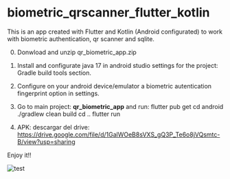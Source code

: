 # biometric_qrscanner_flutter_kotlin
This is an app created with Flutter and Kotlin (Android configurated) to work with biometric authentication, qr scanner and sqlite.

0. Donwload and unzip qr_biometric_app.zip

1. Install and configurate java 17 in android studio settings for the project: Gradle build tools section.
 
2. Configure on your android device/emulator a biometric autentication fingerprint option in settings.

3. Go to main project: **qr_biometric_app** and run:
flutter pub get
cd android
./gradlew clean build
cd ..
flutter run

4. APK: descargar del drive: https://drive.google.com/file/d/1GalWOeB8sVXS_gQ3P_Te6o8jVQsmtc-B/view?usp=sharing

Enjoy it!!

![test](https://github.com/user-attachments/assets/485debeb-34c6-446e-9952-ed5c2930dd1e)

